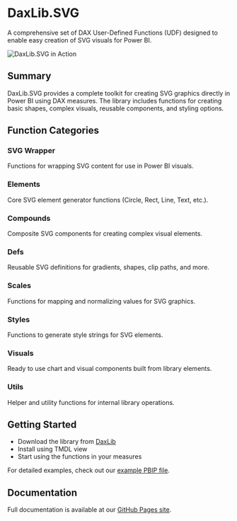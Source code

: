
# DaxLib.SVG

A comprehensive set of DAX User-Defined Functions (UDF) designed to enable easy creation of SVG visuals for Power BI.

![DaxLib.SVG in Action](assets/img/UDFInPowerBI.png)

## Summary

DaxLib.SVG provides a complete toolkit for creating SVG graphics directly in Power BI using DAX measures. The library includes functions for creating basic shapes, complex visuals, reusable components, and styling options.

## Function Categories

### SVG Wrapper

Functions for wrapping SVG content for use in Power BI visuals.

### Elements

Core SVG element generator functions (Circle, Rect, Line, Text, etc.).

### Compounds

Composite SVG components for creating complex visual elements.

### Defs

Reusable SVG definitions for gradients, shapes, clip paths, and more.

### Scales

Functions for mapping and normalizing values for SVG graphics.

### Styles

Functions to generate style strings for SVG elements.

### Visuals

Ready to use chart and visual components built from library elements.

### Utils

Helper and utility functions for internal library operations.

## Getting Started

- Download the library from [DaxLib](https://daxlib.org/package/DaxLib.SVG/)
- Install using TMDL view
- Start using the functions in your measures

For detailed examples, check out our [example PBIP file](https://github.com/EvaluationContext/daxlib.svg/tree/main/assets/PBIP).

## Documentation

Full documentation is available at our [GitHub Pages site](https://evaluationcontext.github.io/daxlib.svg/).
